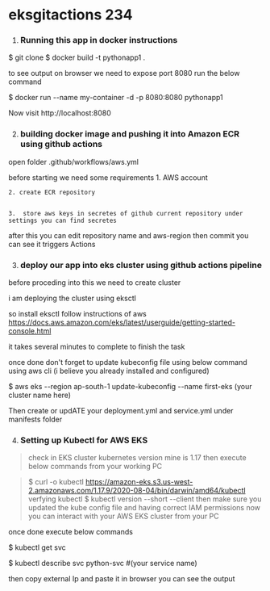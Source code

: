 # eksgitactions 234

1. <h3> Running this app in docker instructions</h3>
   
  $ git clone <url of this repository>
  $  docker build -t pythonapp1 .
  
to see output on browser we need to expose port 8080 run the below command
  
  $ docker run --name my-container -d -p 8080:8080 pythonapp1 
  
  
  Now visit http://localhost:8080
  
  2. <h3> building docker image and pushing it into Amazon ECR using github actions</h3>
  
  open folder .github/workflows/aws.yml
  
  before starting we need some requirements
    1. AWS account
    
    
    2. create ECR repository 
    
    
    3.  store aws keys in secretes of github current repository under settings you can find secretes
 
 after this you can edit repository name and aws-region
 then commit you can see it triggers Actions 
 
 
 3. <h3> deploy our app into eks cluster using github actions pipeline </h3>
 
 before proceding into this we need to create cluster
 
 i am deploying the cluster using eksctl
 
 so install eksctl follow instructions of aws https://docs.aws.amazon.com/eks/latest/userguide/getting-started-console.html
 
 it takes several minutes to complete to finish the task
 
 once done  don't forget to update kubeconfig file using below command using aws cli (i believe you already installed and configured)
 
 $ aws eks --region ap-south-1 update-kubeconfig --name first-eks (your cluster name here)
 
 Then create or updATE your deployment.yml and service.yml under manifests folder
 
 
 4. <h3>  Setting up Kubectl for  AWS EKS </h3>
 
   > check in EKS cluster kubernetes version mine is 1.17
   > then 
   execute below commands from your working PC
   
   > $  curl -o kubectl https://amazon-eks.s3.us-west-2.amazonaws.com/1.17.9/2020-08-04/bin/darwin/amd64/kubectl
   > verfying kubectl 
      $ kubectl version --short --client
   > then make sure you updated the kube config file and having correct IAM permissions
 now you can interact with your AWS EKS cluster from your PC
 
 once done execute below commands
 
 
 $ kubectl get svc
 
 
 $ kubectl describe svc python-svc                            #(your service name) 
 
 then copy external Ip and paste it in browser you can see the output
   
   
 
 
 
 
 
  
  
  
